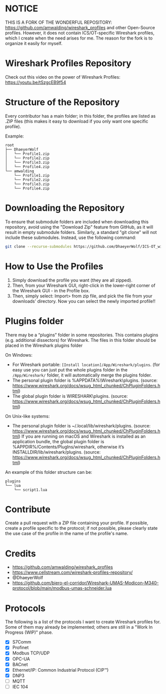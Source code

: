 # NOTICE
THIS IS A FORK OF THE WONDERFUL REPOSITORY: https://github.com/amwalding/wireshark_profiles and other Open-Source profiles. However, it does not contain ICS/OT-specific Wireshark profiles, which I create when the need arises for me. The reason for the fork is to organize it easily for myself.

# Wireshark Profiles Repository
Check out this video on the power of Wireshark Profiles:
https://youtu.be/tSzgcEB9f54

# Structure of the Repository
Every contributor has a main folder; in this folder, the profiles are listed as .ZIP files (this makes it easy to download if you only want one specific profile).

Example:
```
root
├── DhaeyerWolf
│   └── Profile1.zip
│   └── Profile2.zip
│   └── Profile3.zip
│   └── Profile4.zip
└── amwalding
    └── Profile1.zip
    └── Profile2.zip
    └── Profile3.zip
    └── Profile4.zip
```

# Downloading the Repository
To ensure that submodule folders are included when downloading this repository, avoid using the "Download Zip" feature from GitHub, as it will result in empty submodule folders. Similarly, a standard "git clone" will not include these submodules. Instead, use the following command:

```bash
git clone --recurse-submodules https://github.com/DhaeyerWolf/ICS-OT_wireshark_profiles.git
```

# How to Use the Profiles
1. Simply download the profile you want (they are all zipped).
2. Then, from your Wireshark GUI, right-click in the lower-right corner of the Wireshark GUI - in the Profile box.
3. Then, simply select: Import> from zip file, and pick the file from your downloads' directory.  Now you can select the newly imported profile!!

# Plugins folder
There may be a “plugins” folder in some repositories. This contains plugins (e.g. additional dissectors) for Wireshark. The files in this folder should be placed in the Wireshark plugins folder

On Windows:
- For Wireshark portable: `[Install location]/App/Wireshark/plugins`. (for easy use you can just put the whole plugins folder in the `/App/Wireshark/` folder, it will automatically merge the plugins folder.
- The personal plugin folder is %APPDATA%\Wireshark\plugins. (source: https://www.wireshark.org/docs/wsug_html_chunked/ChPluginFolders.html)
- The global plugin folder is WIRESHARK\plugins. (source: https://www.wireshark.org/docs/wsug_html_chunked/ChPluginFolders.html)

On Unix-like systems:
- The personal plugin folder is ~/.local/lib/wireshark/plugins. (source: https://www.wireshark.org/docs/wsug_html_chunked/ChPluginFolders.html)
If you are running on macOS and Wireshark is installed as an application bundle, the global plugin folder is %APPDIR%/Contents/PlugIns/wireshark, otherwise it’s INSTALLDIR/lib/wireshark/plugins. (source: https://www.wireshark.org/docs/wsug_html_chunked/ChPluginFolders.html)

An example of this folder structure can be:
```
plugins
└── lua
    └── script1.lua
```

# Contribute
Create a pull request with a ZIP file containing your profile. If possible, create a profile specific to the protocol; if not possible, please clearly state the use case of the profile in the name of the profile's name.

# Credits
- https://github.com/amwalding/wireshark_profiles
- https://www.cellstream.com/wireshark-profiles-repository/
- @DhaeyerWolf
- https://github.com/biero-el-corridor/Wireshark-UMAS-Modicon-M340-protocol/blob/main/modbus-umas-schneider.lua

# Protocols
The following is a list of the protocols I want to create Wireshark profiles for. Some of them may already be implemented; others are still in a "Work In Progress (WIP)" phase.
- [x] S7Comm
- [x] Profinet
- [x] Modbus TCP/UDP
- [x] OPC-UA
- [x] BACnet
- [x] Ethernet/IP: Common Industrial Protocol (CIP™)
- [x] DNP3
- [ ] MQTT
- [ ] IEC 104